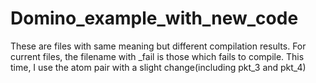 # Domino_example_with_new_code
These are files with same meaning but different compilation results. For current files, the filename with _fail is those which fails to compile.
This time, I use the atom pair with a slight change(including pkt_3 and pkt_4)
